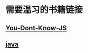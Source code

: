 # 需要温习的书籍链接

## [You-Dont-Know-JS](https://github.com/mallow-fight/You-Dont-Know-JS)

## [java](https://github.com/zxiaofan/JavaBooks)